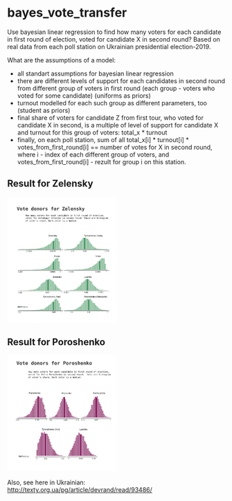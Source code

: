 # bayes_vote_transfer 
Use bayesian linear regression to find how many voters for each candidate in first round of election, voted for candidate X in second round?  Based on real data from each poll station on Ukrainian presidential election-2019.

What are the assumptions of a model:
* all standart assumptions for bayesian linear regression
* there are different levels of support for each candidates in second round from different group of voters in first round (each group - voters who voted for some candidate) (uniforms as priors)
* turnout modelled for each such group as different parameters, too (student as priors)
* final share of voters for candidate Z from first tour, who voted for candidate X in second, is a multiple of level of support for candidate X and turnout for this group of voters:  total_x * turnout 
* finally,  on each poll station, sum of all total_x[i] * turnout[i] * votes_from_first_round[i] == number of votes for X in second round, where i - index of each different group of voters, and votes_from_first_round[i] - rezult for group i on this station. 


## Result for Zelensky
<img src="img/ze.png" width="50%" />

## Result for Poroshenko 
<img src="img/pe.png" width="50%" />

Also, see here in Ukrainian: http://texty.org.ua/pg/article/devrand/read/93486/
